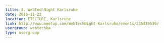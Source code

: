 ```yaml
---
title: 4. WebTechNight Karlsruhe
date: 2016-11-22
location: ETECTURE, Karlsruhe
link: http://www.meetup.com/WebTechNight-Karlsruhe/events/235439539/
usergroup: webtechka
type: usergroup
---
```

